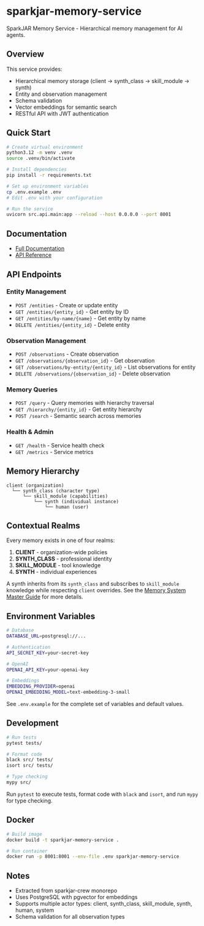 # sparkjar-memory-service

SparkJAR Memory Service - Hierarchical memory management for AI agents.

## Overview

This service provides:
- Hierarchical memory storage (client → synth_class → skill_module → synth)
- Entity and observation management
- Schema validation
- Vector embeddings for semantic search
- RESTful API with JWT authentication

## Quick Start

```bash
# Create virtual environment
python3.12 -m venv .venv
source .venv/bin/activate

# Install dependencies
pip install -r requirements.txt

# Set up environment variables
cp .env.example .env
# Edit .env with your configuration

# Run the service
uvicorn src.api.main:app --reload --host 0.0.0.0 --port 8001
```

## Documentation

- [Full Documentation](docs/README.md)
- [API Reference](docs/api-reference.md)

## API Endpoints

### Entity Management
- `POST /entities` - Create or update entity
- `GET /entities/{entity_id}` - Get entity by ID
- `GET /entities/by-name/{name}` - Get entity by name
- `DELETE /entities/{entity_id}` - Delete entity

### Observation Management
- `POST /observations` - Create observation
- `GET /observations/{observation_id}` - Get observation
- `GET /observations/by-entity/{entity_id}` - List observations for entity
- `DELETE /observations/{observation_id}` - Delete observation

### Memory Queries
- `POST /query` - Query memories with hierarchy traversal
- `GET /hierarchy/{entity_id}` - Get entity hierarchy
- `POST /search` - Semantic search across memories

### Health & Admin
- `GET /health` - Service health check
- `GET /metrics` - Service metrics

## Memory Hierarchy

```
client (organization)
  └── synth_class (character type)
      └── skill_module (capabilities)
          └── synth (individual instance)
              └── human (user)
```
## Contextual Realms

Every memory exists in one of four realms:
1. **CLIENT** - organization-wide policies
2. **SYNTH_CLASS** - professional identity
3. **SKILL_MODULE** - tool knowledge
4. **SYNTH** - individual experiences

A synth inherits from its `synth_class` and subscribes to `skill_module` knowledge while respecting `client` overrides. See the [Memory System Master Guide](docs/MEMORY_SYSTEM_MASTER_GUIDE.md) for more details.


## Environment Variables

```bash
# Database
DATABASE_URL=postgresql://...

# Authentication
API_SECRET_KEY=your-secret-key

# OpenAI
OPENAI_API_KEY=your-openai-key

# Embeddings
EMBEDDING_PROVIDER=openai
OPENAI_EMBEDDING_MODEL=text-embedding-3-small
```

See `.env.example` for the complete set of variables and default values.

## Development

```bash
# Run tests
pytest tests/

# Format code
black src/ tests/
isort src/ tests/

# Type checking
mypy src/
```
Run `pytest` to execute tests, format code with `black` and `isort`, and run `mypy` for type checking.

## Docker

```bash
# Build image
docker build -t sparkjar-memory-service .

# Run container
docker run -p 8001:8001 --env-file .env sparkjar-memory-service
```

## Notes

- Extracted from sparkjar-crew monorepo
- Uses PostgreSQL with pgvector for embeddings
- Supports multiple actor types: client, synth_class, skill_module, synth, human, system
- Schema validation for all observation types